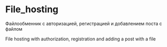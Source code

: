 # File_hosting
Файлообменник с авторизацией, регистрацией и добавлением поста с файлом

File hosting with authorization, registration and adding a post with a file
